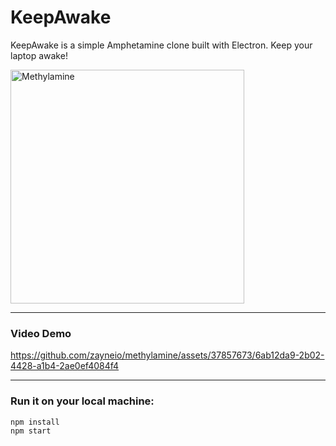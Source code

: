 # KeepAwake

KeepAwake is a simple Amphetamine clone built with Electron. Keep your laptop awake!

<img width="374" alt="Methylamine" src="https://github.com/zayneio/methylamine/assets/37857673/a48d53c0-fd26-45a4-b1d1-dfac07ed7bd2">

---

### Video Demo

https://github.com/zayneio/methylamine/assets/37857673/6ab12da9-2b02-4428-a1b4-2ae0ef4084f4

---

### Run it on your local machine:
```shell
npm install
npm start
```
